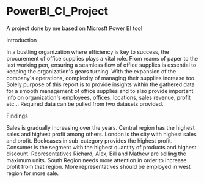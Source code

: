 # PowerBI_CI_Project
A project done by me based on Microsft Power BI tool

Introduction

In a bustling organization where efficiency is key to success, the procurement of office supplies plays a vital role. From reams of paper to the last working pen, ensuring a seamless flow of office supplies is essential to keeping the organization's gears turning. With the expansion of the company's operations, complexity of managing their supplies increase too.
Solely purpose of this report is to provide insights within the gathered data for a smooth management of office supplies and to also provide important info on organization's employees, offices, locations, sales revenue, profit etc...
Required data can be pulled from two datasets provided.

Findings

Sales is gradually increasing over the years.
Central region has the highest sales and highest profit among others.
London is the city with highest sales and profit.
Bookcases in sub-category provides the highest profit.
Consumer is the segment with the highest quantity of products and highest discount.
Representatives Richard, Alex, Bill and Mathew are selling the maximum units.
South Region needs more attention in order to increase profit from that region.
More representatives should be employed in west region for more sale.
